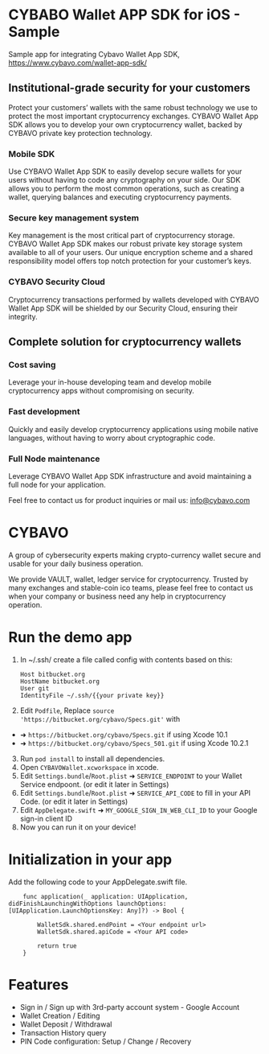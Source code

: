 # CYBABO Wallet APP SDK for iOS - Sample

Sample app for integrating Cybavo Wallet App SDK, https://www.cybavo.com/wallet-app-sdk/

## Institutional-grade security for your customers

Protect your customers’ wallets with the same robust technology we use to protect the most important cryptocurrency exchanges. CYBAVO Wallet App SDK allows you to develop your own cryptocurrency wallet, backed by CYBAVO private key protection technology.

### Mobile SDK
Use CYBAVO Wallet App SDK to easily develop secure wallets for your users without having to code any cryptography on your side. Our SDK allows you to perform the most common operations, such as creating a wallet, querying balances and executing cryptocurrency payments.

### Secure key management system
Key management is the most critical part of cryptocurrency storage. CYBAVO Wallet App SDK makes our robust private key storage system available to all of your users. Our unique encryption scheme and a shared responsibility model offers top notch protection for your customer’s keys.

### CYBAVO Security Cloud
Cryptocurrency transactions performed by wallets developed with CYBAVO Wallet App SDK will be shielded by our Security Cloud, ensuring their integrity.

## Complete solution for cryptocurrency wallets

### Cost saving
Leverage your in-house developing team and develop mobile cryptocurrency apps without compromising on security.

### Fast development
Quickly and easily develop cryptocurrency applications using mobile native languages, without having to worry about cryptographic code.

### Full Node maintenance
Leverage CYBAVO Wallet App SDK infrastructure and avoid maintaining a full node for your application.

Feel free to contact us for product inquiries or mail us: info@cybavo.com

# CYBAVO

A group of cybersecurity experts making crypto-currency wallet secure and usable for your daily business operation.

We provide VAULT, wallet, ledger service for cryptocurrency. Trusted by many exchanges and stable-coin ico teams, please feel free to contact us when your company or business need any help in cryptocurrency operation.

# Run the demo app
1. In ~/.ssh/ create a file called config with contents based on this:
    ```
    Host bitbucket.org
    HostName bitbucket.org
    User git
    IdentityFile ~/.ssh/{{your private key}}
    ```
2. Edit `Podfile`, Replace `source 'https://bitbucket.org/cybavo/Specs.git'` with
  * ➜ `https://bitbucket.org/cybavo/Specs.git` if using Xcode 10.1
  * ➜ `https://bitbucket.org/cybavo/Specs_501.git` if using Xcode 10.2.1
3. Run ```pod install``` to install all dependencies.
4. Open ```CYBAVOWallet.xcworkspace``` in xcode.
5. Edit `Settings.bundle`/`Root.plist` ➜ `SERVICE_ENDPOINT` to your Wallet Service endpoont. (or edit it later in Settings)
6. Edit `Settings.bundle`/`Root.plist` ➜ `SERVICE_API_CODE` to fill in your API Code. (or edit it later in Settings)
7. Edit `AppDelegate.swift` ➜ `MY_GOOGLE_SIGN_IN_WEB_CLI_ID` to your Google sign-in client ID
8. Now you can run it on your device!

# Initialization in your app
Add the following code to your AppDelegate.swift file.
```
    func application(_ application: UIApplication, didFinishLaunchingWithOptions launchOptions: [UIApplication.LaunchOptionsKey: Any]?) -> Bool {
       
        WalletSdk.shared.endPoint = <Your endpoint url>
        WalletSdk.shared.apiCode = <Your API code>

        return true
    }
```    

# Features
- Sign in / Sign up with 3rd-party account system - Google Account
- Wallet Creation / Editing
- Wallet Deposit / Withdrawal
- Transaction History query
- PIN Code configuration: Setup / Change / Recovery
